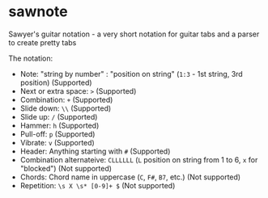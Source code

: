 # sawnote

Sawyer's guitar notation - a very short notation for guitar tabs and a parser to create pretty tabs

The notation:

* Note: "string by number" : "position on string" (`1:3` - 1st string, 3rd position) (Supported)
* Next or extra space: `>` (Supported)
* Combination: `+` (Supported)
* Slide down: `\\` (Supported)
* Slide up: `/` (Supported)
* Hammer: `h` (Supported)
* Pull-off: `p` (Supported)
* Vibrate: `v` (Supported)
* Header: Anything starting with `#` (Supported)
* Combination alternateive: `CLLLLLL` (`L` position on string from 1 to 6, `x` for "blocked") (Not supported)
* Chords: Chord name in uppercase (`C`, `F#`, `B7`, etc.) (Not supported)
* Repetition: `\s X \s* [0-9]+ $` (Not supported)
